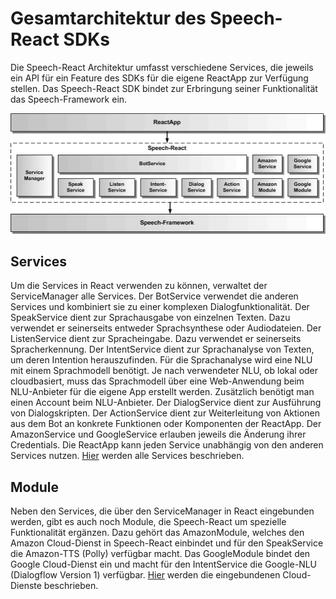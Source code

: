 # Gesamtarchitektur des Speech-React SDKs


Die Speech-React Architektur umfasst verschiedene Services, die jeweils ein API für ein Feature des SDKs für die eigene ReactApp zur Verfügung stellen. Das Speech-React SDK bindet zur Erbringung seiner Funktionalität das Speech-Framework ein.

![Gesamtarchitektur](Design-1.gif)

## Services

Um die Services in React verwenden zu können, verwaltet der ServiceManager alle Services. Der BotService verwendet die anderen Services und kombiniert sie zu einer komplexen Dialogfunktionalität. Der SpeakService dient zur Sprachausgabe von einzelnen Texten. Dazu verwendet er seinerseits entweder Sprachsynthese oder Audiodateien. Der ListenService dient zur Spracheingabe. Dazu verwendet er seinerseits Spracherkennung. Der IntentService dient zur Sprachanalyse von Texten, um deren Intention herauszufinden. Für die Sprachanalyse wird eine NLU mit einem Sprachmodell benötigt. Je nach verwendeter NLU, ob lokal oder cloudbasiert, muss das Sprachmodell über eine Web-Anwendung beim NLU-Anbieter für die eigene App erstellt werden. Zusätzlich benötigt man einen Account beim NLU-Anbieter. Der DialogService dient zur Ausführung von Dialogskripten.
Der ActionService dient zur Weiterleitung von Aktionen aus dem Bot an konkrete Funktionen oder Komponenten der ReactApp. Der AmazonService und GoogleService erlauben jeweils die Änderung ihrer Credentials. Die ReactApp kann jeden Service unabhängig von den anderen Services nutzen. [Hier](./../service/Service.md) werden alle Services beschrieben.

## Module

Neben den Services, die über den ServiceManager in React eingebunden werden, gibt es auch noch Module, die Speech-React um spezielle Funktionalität ergänzen. Dazu gehört das AmazonModule, welches den Amazon Cloud-Dienst in Speech-React einbindet und für den SpeakService die Amazon-TTS (Polly) verfügbar macht. Das GoogleModule bindet den Google Cloud-Dienst ein und macht für den IntentService die Google-NLU (Dialogflow Version 1) verfügbar. [Hier](./../cloud/Cloud.md) werden die eingebundenen Cloud-Dienste beschrieben.
